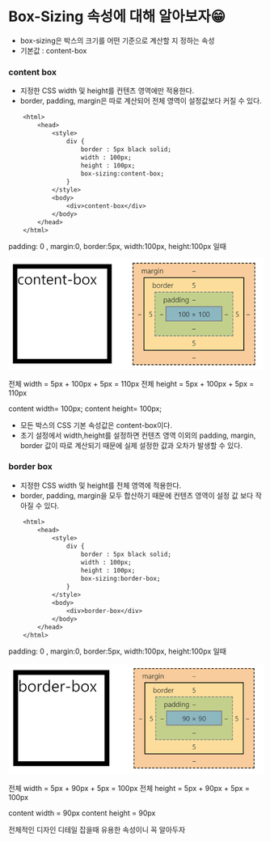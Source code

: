 # Box-Sizing 속성에 대해 알아보자😁

- box-sizing은 박스의 크기를 어떤 기준으로 계산할 지 정하는 속성
- 기본값 : content-box


### content box

- 지정한 CSS width 및 height를 컨텐츠 영역에만 적용한다.
- border, padding, margin은 따로 계산되어 전체 영역이 설정값보다 커질 수 있다.


```
    <html>
        <head>
            <style>
                div {
                    border : 5px black solid;
                    width : 100px;
                    height : 100px;        
                    box-sizing:content-box;
                }
            </style>
            <body>
                <div>content-box</div>
            </body>
        </head>
    </html>
```

padding: 0 , margin:0, border:5px, width:100px, height:100px 일때   

![ex_screenshot](../Asset/content-box.png)   

전체 width = 5px + 100px + 5px = 110px
전체 height = 5px + 100px + 5px = 110px

content width= 100px;
content height= 100px;


- 모든 박스의 CSS 기본 속성값은 content-box이다.
- 초기 설정에서 width,height를 설정하면 컨텐츠 영역 이외의 padding, margin, border 값이 따로 계산되기 때문에 실제 설정한 값과 오차가 발생할 수 있다.





### border box
- 지정한 CSS width 및 height를 전체 영역에 적용한다.
- border, padding, margin을 모두 합산하기 때문에 컨텐츠 영역이 설정 값 보다 작아질 수 있다.

```
    <html>
        <head>
            <style>
                div {
                    border : 5px black solid;
                    width : 100px;
                    height : 100px;        
                    box-sizing:border-box;
                }
            </style>
            <body>
                <div>border-box</div>
            </body>
        </head>
    </html>
```


padding: 0 , margin:0, border:5px, width:100px, height:100px 일때   

![ex_screenshot](../Asset/border-box.png)   

전체 width = 5px + 90px + 5px = 100px
전체 height = 5px + 90px + 5px = 100px

content width = 90px
content height = 90px


전체적인 디자인 디테일 잡을때 유용한 속성이니 꼭 알아두자